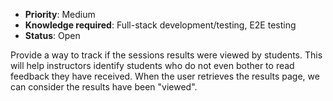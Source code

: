 * **Priority**: Medium
* **Knowledge required**: Full-stack development/testing, E2E testing
* **Status**: Open

Provide a way to track if the sessions results were viewed by students. This will help instructors identify students who do not even bother to read feedback they have received. When the user retrieves the results page, we can consider the results have been "viewed".
